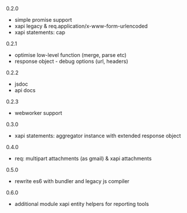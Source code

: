 0.2.0

* simple promise support
* xapi legacy & req.application/x-www-form-urlencoded
* xapi statements: cap


0.2.1

* optimise low-level function (merge, parse etc)
* response object - debug options (url, headers)

0.2.2

* jsdoc
* api docs

0.2.3

* webworker support

0.3.0

* xapi statements: aggregator instance with extended response object

0.4.0

* req: multipart attachments (as gmail) & xapi attachments

0.5.0

* rewrite es6 with bundler and legacy js compiler

0.6.0

* additional module xapi entity helpers for reporting tools
